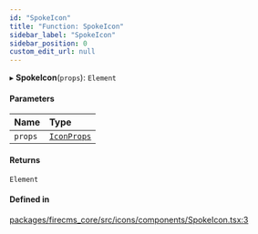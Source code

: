 ```yaml
---
id: "SpokeIcon"
title: "Function: SpokeIcon"
sidebar_label: "SpokeIcon"
sidebar_position: 0
custom_edit_url: null
---
```


▸ **SpokeIcon**(`props`): `Element`

#### Parameters

| Name | Type |
| :------ | :------ |
| `props` | [`IconProps`](../types/IconProps.md) |

#### Returns

`Element`

#### Defined in

[packages/firecms_core/src/icons/components/SpokeIcon.tsx:3](https://github.com/FireCMSco/firecms/blob/d45f3739/packages/firecms_core/src/icons/components/SpokeIcon.tsx#L3)
